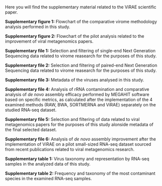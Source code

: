 Here you will find the supplementary material related to the ViRAE scientific paper.

**Supplementary figure 1:** Flowchart of the comparative virome methodology analysis performed in this study.

**Supplementary figure 2:** Flowchart of the pilot analysis related to the improvement of viral metagenomics papers.

**Supplementary file 1:** Selection and filtering of single-end Next Generation Sequencing data related to virome reasearch for the purposes of this study.

**Supplementary file 2:** Selection and filtering of paired-end Next Generation Sequencing data related to virome reasearch for the purposes of this study.

**Supplementary file 3:** Metadata of the viruses analysed in this study.

**Supplementary file 4:** Analysis of rRNA contamination and comparative analysis of _de novo_ assembly efficacy performed by MEGAHIT software based on specific metrics, as calculated after the implementation of the 4 examined methods (RAW, BWA, SORTMERNA and ViRAE) separately on the studied RNA-seq dataset.

**Supplementary file 5:** Selection and filtering of data related to viral metagenomics papers for the purposes of this study alonside metadata of the final selected dataset.

**Supplementary file 6:** Analysis of _de novo_ assembly improvement after the implementation of ViRAE on a pilot small-sized RNA-seq dataset sourced from recent publications related to viral metagenomics research.

**Supplementary table 1:** Virus taxonomy and representation by RNA-seq samples in the analyzed data of this study.

**Supplementary table 2:** Frequency and taxonomy of the most contaminant species in the examined RNA-seq samples.
